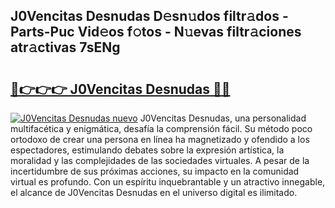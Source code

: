 ## J0Vencitas Desnudas D𝚎sn𝚞dos filtr𝚊dos - Parts-Puc Vid𝚎os f𝚘tos - N𝚞evas filtr𝚊ciones atr𝚊ctivas 7sENg

# <h2><a href="http://mbboil0.tromn.icu/?c=J0Vencitas+Desnudas">🔗👉👉👉 J0Vencitas Desnudas 🔗🔗</a></h2>

[![J0Vencitas Desnudas nuevo](https://i.imgur.com/pEAQMta.gif)](http://mbboil0.tromn.icu/?c=J0Vencitas+Desnudas)
J0Vencitas Desnudas, una personalidad multifacética y enigmática, desafía la comprensión fácil. Su método poco ortodoxo de crear una persona en línea ha magnetizado y ofendido a los espectadores, estimulando debates sobre la expresión artística, la moralidad y las complejidades de las sociedades virtuales. A pesar de la incertidumbre de sus próximas acciones, su impacto en la comunidad virtual es profundo. Con un espíritu inquebrantable y un atractivo innegable, el alcance de J0Vencitas Desnudas en el universo digital es ilimitado.
